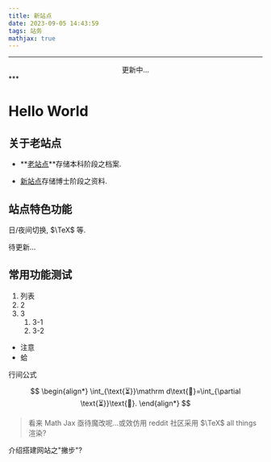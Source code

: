 ```yaml
---
title: 新站点
date: 2023-09-05 14:43:59
tags: 站务
mathjax: true
---
```



***
<center>更新中...</center>
***

# Hello World

## 关于老站点

* **[老站点](https://czhang271828.github.io/z)**存储本科阶段之档案. 

* [新站点](https://czhang271828.github.io)存储博士阶段之资料. 

## 站点特色功能

日/夜间切换, $\TeX$ 等.

待更新...

## 常用功能测试

1. 列表
2. 2
3. 3
   1. 3-1
   2. 3-2

* 注意
* 蛤

行间公式


$$
\begin{align*}
\int_{\text{⏳}}\mathrm d\text{🐸}=\int_{\partial \text{⏳}}\text{🐸}.
\end{align*}
$$

> 看来 Math Jax 亟待魔改呢...或效仿用 reddit 社区采用 $\TeX$ all things 渲染?

介绍搭建网站之"撇步"? 
